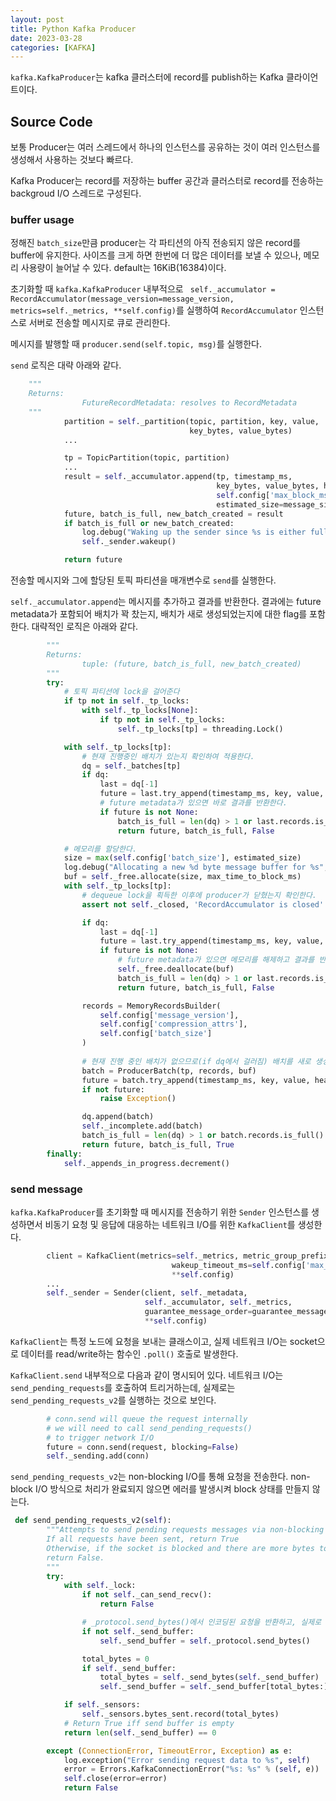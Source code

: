 ```yaml
---
layout: post
title: Python Kafka Producer
date: 2023-03-28
categories: [KAFKA]
---
```


`kafka.KafkaProducer`는 kafka 클러스터에 record를 publish하는 Kafka 클라이언트이다.

## Source Code
보통 Producer는 여러 스레드에서 하나의 인스턴스를 공유하는 것이 여러 인스턴스를 생성해서 사용하는 것보다 빠르다.

Kafka Producer는 record를 저장하는 buffer 공간과 클러스터로 record를 전송하는 backgroud I/O 스레드로 구성된다.
### buffer usage

정해진 `batch_size`만큼 producer는 각 파티션의 아직 전송되지 않은 record를 buffer에 유지한다. 사이즈를 크게 하면 한번에 더 많은 데이터를 보낼 수 있으나, 메모리 사용량이 늘어날 수 있다. default는 16KiB(16384)이다.

초기화할 때 `kafka.KafkaProducer` 내부적으로 ` self._accumulator = RecordAccumulator(message_version=message_version, metrics=self._metrics, **self.config)`를 실행하여 `RecordAccumulator` 인스턴스로 서버로 전송할 메시지로 큐로 관리한다.

메시지를 발행할 때 `producer.send(self.topic, msg)`를 실행한다.

`send` 로직은 대략 아래와 같다.
```python
    """
    Returns:
                FutureRecordMetadata: resolves to RecordMetadata
    """            
            partition = self._partition(topic, partition, key, value,
                                        key_bytes, value_bytes)
            ...

            tp = TopicPartition(topic, partition)
            ...
            result = self._accumulator.append(tp, timestamp_ms,
                                              key_bytes, value_bytes, headers,
                                              self.config['max_block_ms'],
                                              estimated_size=message_size)
            future, batch_is_full, new_batch_created = result
            if batch_is_full or new_batch_created:
                log.debug("Waking up the sender since %s is either full or getting a new batch", tp)
                self._sender.wakeup()

            return future
```
전송할 메시지와 그에 할당된 토픽 파티션을 매개변수로 `send`를 실행한다. 

`self._accumulator.append`는 메시지를 추가하고 결과를 반환한다. 결과에는 future metadata가 포함되어 배치가 꽉 찼는지, 배치가 새로 생성되었는지에 대한 flag를 포함한다. 대략적인 로직은 아래와 같다.
```python
        """
        Returns:
                tuple: (future, batch_is_full, new_batch_created)
        """         
        try:
            # 토픽 파티션에 lock을 걸어준다
            if tp not in self._tp_locks:
                with self._tp_locks[None]:
                    if tp not in self._tp_locks:
                        self._tp_locks[tp] = threading.Lock()

            with self._tp_locks[tp]:
                # 현재 진행중인 배치가 있는지 확인하여 적용한다.
                dq = self._batches[tp]
                if dq:
                    last = dq[-1]
                    future = last.try_append(timestamp_ms, key, value, headers)
                    # future metadata가 있으면 바로 결과를 반환한다.
                    if future is not None:
                        batch_is_full = len(dq) > 1 or last.records.is_full()
                        return future, batch_is_full, False

            # 메모리를 할당한다.
            size = max(self.config['batch_size'], estimated_size)
            log.debug("Allocating a new %d byte message buffer for %s", size, tp)
            buf = self._free.allocate(size, max_time_to_block_ms)
            with self._tp_locks[tp]:
                # dequeue lock을 획득한 이후에 producer가 닫혔는지 확인한다.
                assert not self._closed, 'RecordAccumulator is closed'

                if dq:
                    last = dq[-1]
                    future = last.try_append(timestamp_ms, key, value, headers)
                    if future is not None:
                        # future metadata가 있으면 메모리를 해제하고 결과를 반환한다.
                        self._free.deallocate(buf)
                        batch_is_full = len(dq) > 1 or last.records.is_full()
                        return future, batch_is_full, False

                records = MemoryRecordsBuilder(
                    self.config['message_version'],
                    self.config['compression_attrs'],
                    self.config['batch_size']
                )
                
                # 현재 진행 중인 배치가 없으므로(if dq에서 걸러짐) 배치를 새로 생성하여 dequeue에 추가한다.
                batch = ProducerBatch(tp, records, buf)
                future = batch.try_append(timestamp_ms, key, value, headers)
                if not future:
                    raise Exception()

                dq.append(batch)
                self._incomplete.add(batch)
                batch_is_full = len(dq) > 1 or batch.records.is_full()
                return future, batch_is_full, True
        finally:
            self._appends_in_progress.decrement()
```

### send message
`kafka.KafkaProducer`를 초기화할 때 메시지를 전송하기 위한 `Sender` 인스턴스를 생성하면서 비동기 요청 및 응답에 대응하는 네트워크 I/O를 위한 `KafkaClient`를 생성한다.

```python
        client = KafkaClient(metrics=self._metrics, metric_group_prefix='producer',
                                    wakeup_timeout_ms=self.config['max_block_ms'],
                                    **self.config)
        ...
        self._sender = Sender(client, self._metadata,
                              self._accumulator, self._metrics,
                              guarantee_message_order=guarantee_message_order,
                              **self.config)
```
`KafkaClient`는 특정 노드에 요청을 보내는 클래스이고, 실제 네트워크 I/O는 socket으로 데이터를 read/write하는 함수인 `.poll()` 호출로 발생한다. 

`KafkaClient.send` 내부적으로 다음과 같이 명시되어 있다. 네트워크 I/O는 `send_pending_requests`를 호출하여 트리거하는데, 실제로는 `send_pending_requests_v2`를 실행하는 것으로 보인다.

```python
        # conn.send will queue the request internally
        # we will need to call send_pending_requests()
        # to trigger network I/O
        future = conn.send(request, blocking=False)
        self._sending.add(conn)
```

`send_pending_requests_v2`는 non-blocking I/O를 통해 요청을 전송한다. non-block I/O 방식으로 처리가 완료되지 않으면 에러를 발생시켜 block 상태를 만들지 않는다.
```python
 def send_pending_requests_v2(self):
        """Attempts to send pending requests messages via non-blocking IO
        If all requests have been sent, return True
        Otherwise, if the socket is blocked and there are more bytes to send,
        return False.
        """
        try:
            with self._lock:
                if not self._can_send_recv():
                    return False

                # _protocol.send_bytes()에서 인코딩된 요청을 반환하고, 실제로 _send_bytes()로 전송한다. 남은 바이트는 _send_buffer로 홀드
                if not self._send_buffer:
                    self._send_buffer = self._protocol.send_bytes()

                total_bytes = 0
                if self._send_buffer:
                    total_bytes = self._send_bytes(self._send_buffer)
                    self._send_buffer = self._send_buffer[total_bytes:]

            if self._sensors:
                self._sensors.bytes_sent.record(total_bytes)
            # Return True iff send buffer is empty
            return len(self._send_buffer) == 0

        except (ConnectionError, TimeoutError, Exception) as e:
            log.exception("Error sending request data to %s", self)
            error = Errors.KafkaConnectionError("%s: %s" % (self, e))
            self.close(error=error)
            return False
```